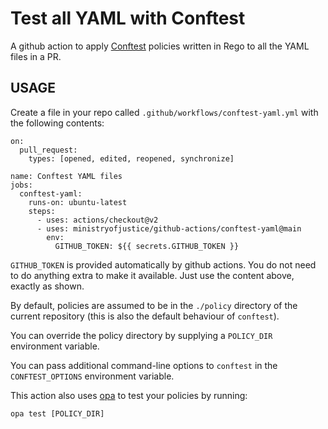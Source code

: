 # Test all YAML with Conftest

A github action to apply [Conftest] policies written in Rego to all the YAML
files in a PR.

## USAGE

Create a file in your repo called `.github/workflows/conftest-yaml.yml` with the
following contents:

```
on:
  pull_request:
    types: [opened, edited, reopened, synchronize]

name: Conftest YAML files
jobs:
  conftest-yaml:
    runs-on: ubuntu-latest
    steps:
      - uses: actions/checkout@v2
      - uses: ministryofjustice/github-actions/conftest-yaml@main
        env:
          GITHUB_TOKEN: ${{ secrets.GITHUB_TOKEN }}
```

`GITHUB_TOKEN` is provided automatically by github actions. You do
not need to do anything extra to make it available. Just use the
content above, exactly as shown.

By default, policies are assumed to be in the `./policy` directory of the
current repository (this is also the default behaviour of `conftest`).

You can override the policy directory by supplying a `POLICY_DIR` environment
variable.

You can pass additional command-line options to `conftest` in the
`CONFTEST_OPTIONS` environment variable.

This action also uses [opa] to test your policies by running:

```
opa test [POLICY_DIR]
```

[Conftest]: https://www.conftest.dev/
[opa]: https://www.openpolicyagent.org/docs/latest/#running-opa
